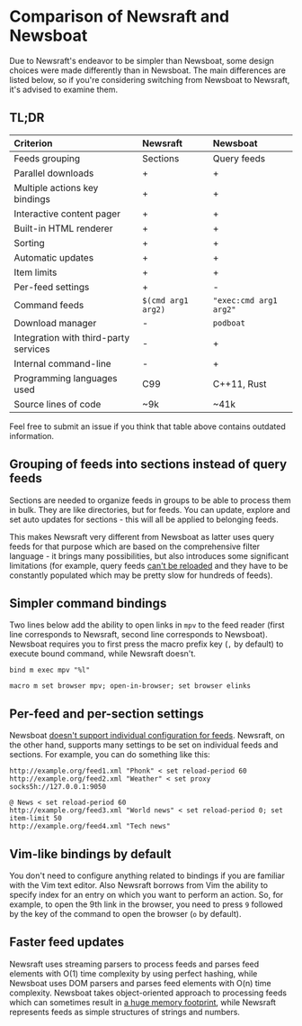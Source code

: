 # Comparison of Newsraft and Newsboat

Due to Newsraft's endeavor to be simpler than Newsboat, some design choices were
made differently than in Newsboat. The main differences are listed below, so if
you're considering switching from Newsboat to Newsraft, it's advised to examine them.

## TL;DR

| Criterion                             | Newsraft                        | Newsboat               |
|:--------------------------------------|:--------------------------------|:-----------------------|
| Feeds grouping                        | Sections                        | Query feeds            |
| Parallel downloads                    | +                               | +                      |
| Multiple actions key bindings         | +                               | +                      |
| Interactive content pager             | +                               | +                      |
| Built-in HTML renderer                | +                               | +                      |
| Sorting                               | +                               | +                      |
| Automatic updates                     | +                               | +                      |
| Item limits                           | +                               | +                      |
| Per-feed settings                     | +                               | -                      |
| Command feeds                         | `$(cmd arg1 arg2)`              | `"exec:cmd arg1 arg2"` |
| Download manager                      | -                               | `podboat`              |
| Integration with third-party services | -                               | +                      |
| Internal command-line                 | -                               | +                      |
| Programming languages used            | C99                             | C++11, Rust            |
| Source lines of code                  | ~9k                             | ~41k                   |

Feel free to submit an issue if you think that table above contains outdated information.

## Grouping of feeds into sections instead of query feeds

Sections are needed to organize feeds in groups to be able to process them in
bulk. They are like directories, but for feeds. You can update, explore and
set auto updates for sections - this will all be applied to belonging feeds.

This makes Newsraft very different from Newsboat as latter uses query feeds
for that purpose which are based on the comprehensive filter language - it
brings many possibilities, but also introduces some significant limitations
(for example, query feeds
[can't be reloaded](https://github.com/newsboat/newsboat/issues/978) and they
have to be constantly populated which may be pretty slow for hundreds of feeds).

## Simpler command bindings

Two lines below add the ability to open links in `mpv` to the feed reader (first
line corresponds to Newsraft, second line corresponds to Newsboat). Newsboat
requires you to first press the macro prefix key (`,` by default) to execute
bound command, while Newsraft doesn't.

```
bind m exec mpv "%l"
```

```
macro m set browser mpv; open-in-browser; set browser elinks
```

## Per-feed and per-section settings

Newsboat [doesn't support individual configuration for feeds](https://github.com/newsboat/newsboat/issues/83).
Newsraft, on the other hand, supports many settings to be set on individual
feeds and sections. For example, you can do something like this:

```
http://example.org/feed1.xml "Phonk" < set reload-period 60
http://example.org/feed2.xml "Weather" < set proxy socks5h://127.0.0.1:9050

@ News < set reload-period 60
http://example.org/feed3.xml "World news" < set reload-period 0; set item-limit 50
http://example.org/feed4.xml "Tech news"
```

## Vim-like bindings by default

You don't need to configure anything related to bindings if you are familiar
with the Vim text editor. Also Newsraft borrows from Vim the ability to specify
index for an entry on which you want to perform an action. So, for example, to
open the 9th link in the browser, you need to press `9` followed by the key of
the command to open the browser (`o` by default).

## Faster feed updates

Newsraft uses streaming parsers to process feeds and parses feed elements with
O(1) time complexity by using perfect hashing, while Newsboat uses DOM parsers
and parses feed elements with O(n) time complexity. Newsboat takes
object-oriented approach to processing feeds which can sometimes result in
[a huge memory footprint](https://github.com/newsboat/newsboat/issues/977),
while Newsraft represents feeds as simple structures of strings and numbers.
